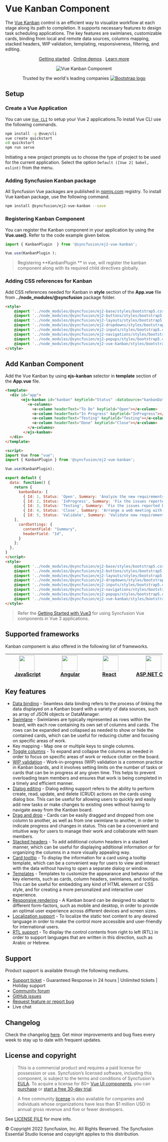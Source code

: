 # Vue Kanban Component

The [Vue Kanban](https://www.syncfusion.com/vue-ui-components/vue-kanban-board?utm_source=npm&utm_medium=listing&utm_campaign=vue-kanban-npm) control is an efficient way to visualize workflow at each stage along its path to completion. It supports necessary features to design task scheduling applications. The key features are swimlanes, customizable cards, binding from local and remote data sources, columns mapping, stacked headers, WIP validation, templating, responsiveness, filtering, and editing.

<p align="center">
  <a href="https://ej2.syncfusion.com/vue/documentation/kanban/getting-started/?utm_source=npm&utm_medium=listing&utm_campaign=vue-kanban-npm">Getting started</a> . 
  <a href="https://ej2.syncfusion.com/vue/demos/?utm_source=npm&utm_medium=listing&utm_campaign=vue-kanban-npm#/bootstrap5/kanban/overview">Online demos</a> . 
  <a href="https://www.syncfusion.com/vue-components/vue-kanban?utm_source=npm&utm_medium=listing&utm_campaign=vue-kanban-npm">Learn more</a>
</p>

<p align="center">
   <img src="https://raw.githubusercontent.com/SyncfusionExamples/nuget-img/master/vue/vue-kanban.png" alt="Vue Kanban Component"/>
</p>

<p align="center">
Trusted by the world's leading companies
  <a href="https://www.syncfusion.com">
    <img src="https://raw.githubusercontent.com/SyncfusionExamples/nuget-img/master/syncfusion/syncfusion-trusted-companies.webp" alt="Bootstrap logo">
  </a>
</p>

## Setup

### Create a Vue Application

You can use [`Vue CLI`](https://github.com/vuejs/vue-cli) to setup your Vue 2 applications.To install Vue CLI use the following commands.

```bash
npm install -g @vue/cli
vue create quickstart
cd quickstart
npm run serve
```
Initiating a new project prompts us to choose the type of project to be used for the current application. Select the option `Default ([Vue 2] babel, eslint)` from the menu.

### Adding Syncfusion Kanban package

All Syncfusion Vue packages are published in [npmjs.com](https://www.npmjs.com/~syncfusionorg) registry. To install Vue kanban package, use the following command.

```bash
npm install @syncfusion/ej2-vue-kanban --save
```

### Registering Kanban Component

You can register the Kanban component in your application by using the **Vue.use()**. Refer to the code example given below.

```typescript
import { KanbanPlugin  } from '@syncfusion/ej2-vue-kanban';

Vue.use(KanbanPlugin );
```

> Registering **KanbanPlugin ** in vue, will register the kanban component along with its required child directives globally.

### Adding CSS references for Kanban

Add CSS references needed for Kanban in **style** section of the **App.vue** file from **../node_modules/@syncfusion** package folder.

```html
<style>
    @import '../node_modules/@syncfusion/ej2-base/styles/bootstrap5.css';
    @import '../node_modules/@syncfusion/ej2-buttons/styles/bootstrap5.css';
    @import '../node_modules/@syncfusion/ej2-layouts/styles/bootstrap5.css';
    @import '../node_modules/@syncfusion/ej2-dropdowns/styles/bootstrap5.css';
    @import '../node_modules/@syncfusion/ej2-inputs/styles/bootstrap5.css';
    @import '../node_modules/@syncfusion/ej2-navigations/styles/bootstrap5.css';
    @import '../node_modules/@syncfusion/ej2-popups/styles/bootstrap5.css';
    @import '../node_modules/@syncfusion/ej2-vue-kanban/styles/bootstrap5.css';
</style>
```

## Add Kanban Component

Add the Vue Kanban by using **ejs-kanban** selector in **template** section of the **App.vue** file.

```html
<template>
  <div id="app">
       <ejs-kanban id="kanban" keyField="Status" :dataSource="kanbanData" :cardSettings="cardSettings">
          <e-columns>
            <e-column headerText="To Do" keyField="Open"></e-column>
            <e-column headerText="In Progress" keyField="InProgress"></e-column>
            <e-column headerText="Testing" keyField="Testing"></e-column>
            <e-column headerText="Done" keyField="Close"></e-column>
          </e-columns>
        </ejs-kanban>
  </div>
</template>

<script>
import Vue from "vue";
import { KanbanPlugin } from '@syncfusion/ej2-vue-kanban';

Vue.use(KanbanPlugin);

export default {
  data: function() {
    return {
      kanbanData: [
        { Id: 1, Status: 'Open', Summary: 'Analyze the new requirements gathered from the customer.', Type: 'Story', Priority: 'Low', Tags: 'Analyze,Customer', Estimate: 3.5, Assignee: 'Nancy Davloio', RankId: 1 },
        { Id: 2, Status: 'InProgress', Summary: 'Fix the issues reported in the IE browser.', Type: 'Bug', Priority: 'Release Breaker', Tags: 'IE', Estimate: 2.5, Assignee: 'Janet Leverling', RankId: 2  },
        { Id: 3, Status: 'Testing', Summary: 'Fix the issues reported by the customer.', Type: 'Bug', Priority: 'Low', Tags: 'Customer', Estimate: '3.5', Assignee: 'Steven walker', RankId: 1 },
        { Id: 4, Status: 'Close', Summary: 'Arrange a web meeting with the customer to get the login page requirements.', Type: 'Others', Priority: 'Low', Tags: 'Meeting', Estimate: 2, Assignee: 'Michael Suyama', RankId: 1 },
        { Id: 5, Status: 'Validate', Summary: 'Validate new requirements', Type: 'Improvement', Priority: 'Low', Tags: 'Validation', Estimate: 1.5, Assignee: 'Robert King', RankId: 1 }
    ],
      cardSettings: {
        contentField: "Summary",
        headerField: "Id",
      }
    };
  },
}
</script>
<style>
    @import '../node_modules/@syncfusion/ej2-base/styles/bootstrap5.css';
    @import '../node_modules/@syncfusion/ej2-buttons/styles/bootstrap5.css';
    @import '../node_modules/@syncfusion/ej2-layouts/styles/bootstrap5.css';
    @import '../node_modules/@syncfusion/ej2-dropdowns/styles/bootstrap5.css';
    @import '../node_modules/@syncfusion/ej2-inputs/styles/bootstrap5.css';
    @import '../node_modules/@syncfusion/ej2-navigations/styles/bootstrap5.css';
    @import '../node_modules/@syncfusion/ej2-popups/styles/bootstrap5.css';
    @import '../node_modules/@syncfusion/ej2-vue-kanban/styles/bootstrap5.css';
</style>
```
> Refer the [Getting Started with Vue3](https://ej2.syncfusion.com/vue/documentation/kanban/getting-started-page/#getting-started) for using Syncfusion Vue components in Vue 3 applications.

## Supported frameworks

Kanban component is also offered in the following list of frameworks.

| [<img src="https://ej2.syncfusion.com/github/images/js.svg" height="50" />](https://www.syncfusion.com/javascript-ui-controls?utm_medium=listing&utm_source=github)<br/>&nbsp;&nbsp;&nbsp;&nbsp;&nbsp;[JavaScript](https://www.syncfusion.com/javascript-ui-controls?utm_medium=listing&utm_source=github)&nbsp;&nbsp;&nbsp;&nbsp; | [<img src="https://ej2.syncfusion.com/github/images/angular.svg"  height="50" />](https://www.syncfusion.com/angular-components/?utm_medium=listing&utm_source=github)<br/>&nbsp;&nbsp;&nbsp;&nbsp;&nbsp;&nbsp;&nbsp;[Angular](https://www.syncfusion.com/angular-components/?utm_medium=listing&utm_source=github)&nbsp;&nbsp;&nbsp;&nbsp;&nbsp;&nbsp; | [<img src="https://ej2.syncfusion.com/github/images/react.svg" height="50" />](https://www.syncfusion.com/react-ui-components?utm_medium=listing&utm_source=github)<br/>&nbsp;&nbsp;&nbsp;&nbsp;&nbsp;&nbsp;&nbsp;[React](https://www.syncfusion.com/react-ui-components?utm_medium=listing&utm_source=github)&nbsp;&nbsp;&nbsp;&nbsp;&nbsp;&nbsp;&nbsp;&nbsp;&nbsp; | [<img src="https://ej2.syncfusion.com/github/images/netcore.svg" height="50" />](https://www.syncfusion.com/aspnet-core-ui-controls?utm_medium=listing&utm_source=github)<br/>&nbsp;&nbsp;[ASP.NET&nbsp;Core](https://www.syncfusion.com/aspnet-core-ui-controls?utm_medium=listing&utm_source=github)&nbsp;&nbsp; | [<img src="https://ej2.syncfusion.com/github/images/netmvc.svg" height="50" />](https://www.syncfusion.com/aspnet-mvc-ui-controls?utm_medium=listing&utm_source=github)<br/>&nbsp;&nbsp;[ASP.NET&nbsp;MVC](https://www.syncfusion.com/aspnet-mvc-ui-controls?utm_medium=listing&utm_source=github)&nbsp;&nbsp; | 
| :-----: | :-----: | :-----: | :-----: | :-----: |

## Key features

* [Data binding](https://ej2.syncfusion.com/vue/demos/?utm_source=npm&utm_medium=listing&utm_campaign=vue-kanban-npm#/material/kanban/remote-data) - Seamless data binding refers to the process of linking the data displayed on a Kanban board with a variety of data sources, such as  array of JSON objects or DataManager.
* [Swimlane](https://ej2.syncfusion.com/vue/demos/?utm_source=npm&utm_medium=listing&utm_campaign=vue-kanban-npm#/material/kanban/swimlane) - Swimlanes are typically represented as rows within the board, with each row containing its own set of columns and cards. The rows can be expanded and collapsed as needed to show or hide the contained cards, which can be useful for reducing clutter and focusing on specific areas of work.
* Key mapping - Map one or multiple keys to single columns.
* [Toggle columns](https://ej2.syncfusion.com/vue/demos/?utm_source=npm&utm_medium=listing&utm_campaign=vue-kanban-npm#/material/kanban/toggle-columns) - To expand and collapse the columns as needed in order to focus on specific areas of work or reduce clutter on the board.
* [WIP validation](https://ej2.syncfusion.com/vue/demos/?utm_source=npm&utm_medium=listing&utm_campaign=vue-kanban-npm#/material/kanban/wip-validation) - Work-in-progress (WIP) validation is a common practice in Kanban boards, and it involves setting limits on the number of tasks or cards that can be in progress at any given time. This helps to prevent overloading team members and ensures that work is being completed in a timely and efficient manner.
* [Dialog editing](https://ej2.syncfusion.com/vue/demos/?utm_source=npm&utm_medium=listing&utm_campaign=vue-kanban-npm#/material/kanban/dialog-editing) - Dialog editing support refers to the ability to perform create, read, update, and delete (CRUD) actions on the cards using dialog box. This can be useful for allowing users to quickly and easily add new tasks or make changes to existing ones without having to navigate away from the Kanban board.
* [Drag and drop](https://ej2.syncfusion.com/vue/demos/?utm_source=npm&utm_medium=listing&utm_campaign=vue-kanban-npm#/material/kanban/overview) - Cards can be easily dragged and dropped from one column to another, as well as from one swimlane to another, in order to indicate progress and changes in status. This can be a convenient and intuitive way for users to manage their work and collaborate with team members.
* [Stacked headers](https://ej2.syncfusion.com/vue/demos/?utm_source=npm&utm_medium=listing&utm_campaign=vue-kanban-npm#/material/kanban/stacked-header) - To add additional column headers in a stacked manner, which can be useful for displaying additional information or for organizing the columns in a more visually appealing way.
* [Card tooltip](https://ej2.syncfusion.com/vue/demos/?utm_source=npm&utm_medium=listing&utm_campaign=vue-kanban-npm#/material/kanban/tooltip-template) - To display the information for a card using a tooltip template, which can be a convenient way for users to view and interact with the data without having to open a separate dialog or window.
* [Templates](https://ej2.syncfusion.com/vue/demos/?utm_source=npm&utm_medium=listing&utm_campaign=vue-kanban-npm#/material/kanban/card-template) - Templates to customize the appearance and behavior of the key elements, such as cards, column headers, swimlanes, and tooltips. This can be useful for embedding any kind of HTML element or CSS style, and for creating a more personalized and interactive user experience.
* [Responsive rendering](https://ej2.syncfusion.com/vue/documentation/kanban/responsive-mode/?utm_source=npm&utm_medium=listing&utm_campaign=vue-kanban-npm#responsive-mode) - A Kanban board can be designed to adapt to different form-factors, such as mobile and desktop, in order to provide an optimal user experience across different devices and screen sizes.
* [Localization support](https://ej2.syncfusion.com/vue/documentation/kanban/localization/?utm_source=npm&utm_medium=listing&utm_campaign=vue-kanban-npm#globalization) - To localize the static text content to any desired language in order to make the control more accessible and user-friendly for international users.
* [RTL support](https://ej2.syncfusion.com/vue/documentation/kanban/localization/?utm_source=npm&utm_medium=listing&utm_campaign=vue-kanban-npm#right-to-left-rtl) - To display the control contents from right to left (RTL) in order to support languages that are written in this direction, such as Arabic or Hebrew.

## Support

Product support is available through the following mediums.

* [Support ticket](https://support.syncfusion.com/support/tickets/create) - Guaranteed Response in 24 hours | Unlimited tickets | Holiday support
* [Community forum](https://www.syncfusion.com/forums/vue?utm_source=npm&utm_medium=listing&utm_campaign=vue-kanban-npm)
* [GitHub issues](https://github.com/syncfusion/ej2-vue-ui-components/issues/new)
* [Request feature or report bug](https://www.syncfusion.com/feedback/vue?utm_source=npm&utm_medium=listing&utm_campaign=vue-kanban-npm)
* Live chat

## Changelog

Check the changelog [here](https://github.com/syncfusion/ej2-vue-ui-components/blob/master/components/kanban/CHANGELOG.md?utm_source=npm&utm_medium=listing&utm_campaign=vue-kanban-npm). Get minor improvements and bug fixes every week to stay up to date with frequent updates.

## License and copyright

> This is a commercial product and requires a paid license for possession or use. Syncfusion’s licensed software, including this component, is subject to the terms and conditions of Syncfusion's [EULA](https://www.syncfusion.com/eula/es/). To acquire a license for 80+ [Vue UI components](https://www.syncfusion.com/vue-components), you can [purchase](https://www.syncfusion.com/sales/products) or [start a free 30-day trial](https://www.syncfusion.com/account/manage-trials/start-trials).

> A free community [license](https://github.com/syncfusion/ej2-vue-ui-components/blob/master/license?utm_source=npm&utm_medium=listing&utm_campaign=vue-kanban-npm) is also available for companies and individuals whose organizations have less than $1 million USD in annual gross revenue and five or fewer developers.

See [LICENSE FILE](https://github.com/syncfusion/ej2-vue-ui-components/blob/master/license?utm_source=npm&utm_medium=listing&utm_campaign=vue-kanban-npm) for more info.

&copy; Copyright 2022 Syncfusion, Inc. All Rights Reserved. The Syncfusion Essential Studio license and copyright applies to this distribution.